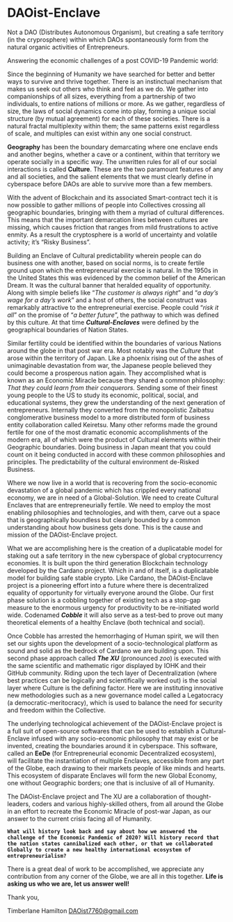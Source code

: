 # DAOist-Enclave
Not a DAO (Distributes Autonomous Organism), but creating a safe territory (in the cryprosphere) within which DAOs spontaneously form from the natural organic activities of Entrepreneurs.

Answering the economic challenges of a post COVID-19 Pandemic world:

Since the beginning of Humanity we have searched for better and better ways to survive and thrive together. There is an instinctual mechanism that makes us seek out others who think and feel as we do. We gather into companionships of all sizes, everything from a partnership of two individuals, to entire nations of millions or more. As we gather, regardless of size, the laws of social dynamics come into play, forming a unique social structure (by mutual agreement) for each of these societies. There is a natural fractal multiplexity within them; the same patterns exist regardless of scale, and multiples can exist within any one social construct.

**Geography** has been the boundary demarcating where one enclave ends and another begins, whether a cave or a continent, within that territory we operate socially in a specific way. The unwritten rules for all of our social interactions is called **Culture**. These are the two paramount features of any and all societies, and the salient elements that we must clearly define in cyberspace before DAOs are able to survive more than a few members. 

With the advent of Blockchain and its associated Smart-contract tech it is now possible to gather millions of people into Collectives crossing all geographic boundaries, bringing with them a myriad of cultural differences. This means that the important demarcation lines between cultures are missing, which causes friction that ranges from mild frustrations to active enmity. As a result the cryptosphere is a world of uncertainty and volatile activity; it’s “Risky Business”.

Building an Enclave of Cultural predictability wherein people can do business one with another, based on social norms, is to create fertile ground upon which the entrepreneurial exercise is natural. In the 1950s in the United States this was evidenced by the common belief of the American Dream. It was the cultural banner that heralded equality of opportunity. Along with simple beliefs like “*The customer is always right*” and “*a day’s wage for a day’s work*” and a host of others, the social construct was remarkably attractive to the entrepreneurial exercise. People could “*risk it all*” on the promise of “*a better future*”, the pathway to which was defined by this culture. At that time __*Cultural-Enclaves*__ were defined by the geographical boundaries of Nation States. 

Similar fertility could be identified within the boundaries of various Nations around the globe in that post war era. Most notably was the *Culture* that arose within the territory of Japan. Like a phoenix rising out of the ashes of unimaginable devastation from war, the Japanese people believed they could become a prosperous nation again. They accomplished what is known as an Economic Miracle because they shared a common philosophy: *That they could learn from their conquerors.* Sending some of their finest young people to the US to study its economic, political, social, and educational systems, they grew the understanding of the next generation of entrepreneurs. Internally they converted from the monopolistic Zaibatsu conglomerative business model to a more distributed form of business entity collaboration called Keiretsu. Many other reforms made the ground fertile for one of the most dramatic economic accomplishments of the modern era, all of which were the product of Cultural elements within their Geographic boundaries. Doing business in Japan meant that you could count on it being conducted in accord with these common philosophies and principles. The predictability of the cultural environment de-Risked Business.

Where we now live in a world that is recovering from the socio-economic devastation of a global pandemic which has crippled every national economy, we are in need of a Global-Solution. We need to create Cultural Enclaves that are entrepreneurially fertile. We need to employ the most enabling philosophies and technologies, and with them, carve out a space that is geographically boundless but clearly bounded by a common understanding about how business gets done. This is the cause and mission of the DAOist-Enclave project.

What we are accomplishing here is the creation of a duplicatable model for staking out a safe territory in the new cyberspace of global cryptocurrency economies. It is built upon the third generation Blockchain technology developed by the Cardano project. Which in and of itself, is a duplicatable model for building safe stable crypto. Like Cardano, the DAOist-Enclave project is a pioneering effort into a future where there is decentralized equality of opportunity for virtually everyone around the Globe. Our first phase solution is a cobbling together of existing tech as a stop-gap measure to the enormous urgency for productivity to be re-initiated world wide. Codenamed __*Cobble*__ it will also serve as a test-bed to prove out many theoretical elements of a healthy Enclave (both technical and social).

Once Cobble has arrested the hemorrhaging of Human spirit, we will then set our sights upon the development of a socio-technological platform as sound and solid as the bedrock of Cardano we are building upon. This second phase approach called __*The XU*__ (pronounced *zoo*) is executed with the same scientific and mathematic rigor displayed by IOHK and their GitHub community. Riding upon the tech layer of Decentralization (where best practices can be logically and scientifically worked out) is the social layer where Culture is the defining factor. Here we are instituting innovative new methodologies such as a new governance model called a Legatocracy (a democratic-meritocracy), which is used to balance the need for security and freedom within the Collective. 

The underlying technological achievement of the DAOist-Enclave project is a full suit of open-source softwares that can be used to establish a Cultural-Enclave infused with any socio-economic philosophy that may exist or be invented, creating the boundaries around it in cyberspace. This software, called an __EeDe__ (for Entrepreneurial economic Decentralized ecosystem), will facilitate the instantiation of multiple Enclaves, accessible from any part of the Globe, each drawing to their markets people of like minds and hearts. This ecosystem of disparate Enclaves will form the new Global Economy, one without Geographic borders; one that is inclusive of all of Humanity.

The DAOist-Enclave project and The XU are a collaboration of thought-leaders, coders and various highly-skilled others, from all around the Globe in an effort to recreate the Economic Miracle of post-war Japan, as our answer to the current crisis facing all of Humanity.

__`What will history look back and say about how we answered the challenge of the Economic Pandemic of 2020? Will history record that the nation states cannibalized each other, or that we collaborated Globally to create a new healthy international ecosystem of entrepreneurialism?`__

There is a great deal of work to be accomplished, we appreciate any contribution from any corner of the Globe, we are all in this together. __Life is asking us who we are, let us answer well!__

Thank you,

Timberlane Hamilton
DAOist7760@gmail.com
